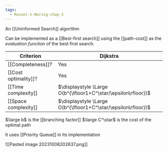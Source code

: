 ```yaml
---
tags:
  - Russel-n-Norvig-chap-3
---
```

An [[Uninformed Search]] algorithm

Can be implemented as a [[Best-first search]] using the [[path-cost]] as the *evaluation function*
of the best first search.

| Criterion | Dijkstra |
| --------- | --- |
| [[Completeness]]? | Yes |
| [[Cost optimality]]? | Yes |
| [[Time complexity]] | $\displaystyle \Large O(b^{\lfloor1+C^\star/\epsilon\rfloor})$ |
| [[Space complexity]] | $\displaystyle \Large O(b^{\lfloor1+C^\star/\epsilon\rfloor})$ |
$\large b$ is the [[branching factor]]
$\large C^\star$ is the cost of the optimal path

It uses [[Priority Queue]] in its implementation

![[Pasted image 20231008202637.png]]
